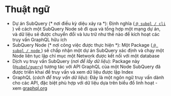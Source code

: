 # Thuật ngữ

- Dự án SubQuery (* nơi điều kỳ diệu xảy ra *): Định nghĩa ([ ` @ subql / cli ` ](https://www.npmjs.com/package/@subql/cli)) về cách một SubQuery Node sẽ đi qua và tổng hợp một mạng dự án, và dữ liệu sẽ được chuyển đổi và lưu trữ như thế nào để kích hoạt các truy vấn GraphQL hữu ích
- SubQuery Node (* nơi công việc được thực hiện *): Một Package ([ ` @ subql / node ` ](https://www.npmjs.com/package/@subql/node)) sẽ chấp nhận một dự án SubQuery xác định và chạy một Node liên tục lập chỉ mục một Network được kết nối với một database
- Dịch vụ truy vấn SubQuery (_nơi để lấy dữ liệu_): Package này ([`@subql/query`](https://www.npmjs.com/package/@subql/query)) tương tác với API GraphQL của một Node SubQuery đã được triển khai để truy vấn và xem dữ liệu được lập Index
- GraphQL (_cách để truy vấn dữ liệu_): Đây là một ngôn ngữ truy vấn dành cho các API, đặc biệt phù hợp với dữ liệu dựa trên biểu đồ linh hoạt - xem [graphql.org](https://graphql.org/learn/)